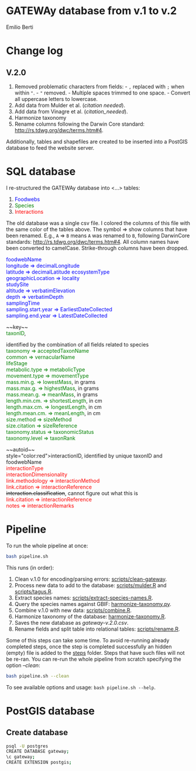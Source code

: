 GATEWAy database from v.1 to v.2
================
Emilio Berti

# Change log

## V.2.0

1.  Removed problematic characters from fields: - `,` replaced with `;`
    when within `"`. - `"` removed. - Multiple spaces trimmed to one
    space. - Convert all uppercase letters to lowercase.
2.  Add data from Mulder et al. (*citation needed*).
3.  Add data from Vinagre et al. (*citation_needed*).
4.  Harmonize taxonomy
5.  Rename columns following the Darwin Core standard:
    <http://rs.tdwg.org/dwc/terms.htm#4>.

Additionally, tables and shapefiles are created to be inserted into a
PostGIS database to feed the website server.

# SQL database

I re-structured the GATEWAy database into \<…\> tables:

1.  <span style="color:blue">Foodwebs</span>
2.  <span style="color:green">Species</span>
3.  <span style="color:red">Interactions</span>

The old database was a single csv file. I colored the columns of this
file with the same color of the tables above. The symbol =\> show
columns that have been renamed. E.g., `A` =\> `B` means `A` was renamed
to `B`, following DarwinCore standards:
<http://rs.tdwg.org/dwc/terms.htm#4>. All column names have been
converted to camelCase. Strike-through columns have been dropped.

<!-- foodwebs -->

<span style="color:blue">foodwebName</span><br> <span
style="color:blue">longitude =\> decimalLongitude</span><br> <span
style="color:blue">latitude =\> decimalLatitude</span> <span
style="color:blue">ecosystemType</span><br> <span
style="color:blue">geographicLocation =\> locality</span><br> <span
style="color:blue">studySite</span><br> <span
style="color:blue">altitude =\> verbatimElevation</span><br> <span
style="color:blue">depth =\> verbatimDepth</span><br> <span
style="color:blue">samplingTime</span><br> <span
style="color:blue">sampling.start.year =\>
EarliestDateCollected</span><br> <span
style="color:blue">sampling.end.year =\> LatestDateCollected</span><br>
<!-- species --> ~~key~~<br> <span style="color:green">taxonID</span>,
identified by the combination of all fields related to species<br> <span
style="color:green">taxonomy =\> acceptedTaxonName</span><br> <span
style="color:green">common =\> vernacularName</span><br> <span
style="color:green">lifeStage</span><br> <span
style="color:green">metabolic.type =\> metabolicType</span><br> <span
style="color:green">movement.type =\> movementType</span><br> <span
style="color:green">mass.min.g. =\> lowestMass</span>, in grams<br>
<span style="color:green">mass.max.g. =\> highestMass</span>, in
grams<br> <span style="color:green">mass.mean.g. =\> meanMass</span>, in
grams<br> <span style="color:green">length.min.cm. =\>
shortestLength</span>, in cm<br> <span
style="color:green">length.max.cm. =\> longestLength</span>, in cm<br>
<span style="color:green">length.mean.cm. =\> meanLength</span>, in
cm<br> <span style="color:green">size.method =\> sizeMethod</span><br>
<span style="color:green">size.citation =\> sizeReference</span><br>
<span style="color:green">taxonomy.status =\> taxonomicStatus</span><br>
<span style="color:green">taxonomy.level =\> taxonRank</span><br>
<!-- interactions --> ~~autoid~~<br> <span
style="color:red">interactionID</span>, identified by unique taxonID and
foodwebName<br> <span style="color:red">interactionType</span><br> <span
style="color:red">interactionDimensionality</span><br> <span
style="color:red">link.methodology =\> interactionMethod</span><br>
<span style="color:red">link.citation =\>
interactionReference</span><br> ~~interaction.classification~~, cannot
figure out what this is <br> <span style="color:red">link.citation =\>
interactionReference</span><br> <span style="color:red">notes =\>
interactionRemarks</span><br>

# Pipeline

To run the whole pipeline at once:

``` bash
bash pipeline.sh
```

This runs (in order):

1.  Clean v.1.0 for encoding/parsing errors:
    [scripts/clean-gateway](scripts/clean-gateway).
2.  Process new data to add to the database:
    [scripts/mulder.R](scripts/mulder.R) and
    [scripts/tagus.R](scripts/tagus.R).
3.  Extract species names:
    [scripts/extract-species-names.R](scripts/extract-species-names.R).
4.  Query the species names against GBIF:
    [harmonize-taxonomy.py](harmonize-taxonomy.py).
5.  Combine v.1.0 with new data: [scripts/combine.R](scripts/combine.R).
6.  Harmonize taxonomy of the database:
    [harmonize-taxonomy.R](harmonize-taxonomy.R).
7.  Saves the new database as *gateway-v.2.0.csv*.
8.  Rename fields and split table into relational tables:
    [scripts/rename.R](scripts/rename.R).

Some of this steps can take some time. To avoid re-running already
completed steps, once the step is completed successfully an hidden
(empty) file is added to the [steps](steps) folder. Steps that have such
files will not be re-ran. You can re-run the whole pipeline from scratch
specifying the option *–clean*:

``` bash
bash pipeline.sh --clean
```

To see available options and usage: `bash pipeline.sh --help`.

# PostGIS database

## Create database

``` bash
psql -U postgres
CREATE DATABASE gateway;
\c gateway;
CREATE EXTENSION postgis;
```
